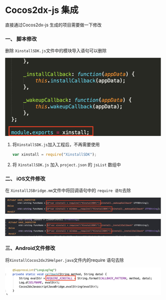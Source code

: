 # Cocos2dx-js  集成

直接通过Cocos2dx-js 生成的项目需要做一下修改

### 一、 脚本修改

删除 `XinstallSDK.js`文件中的模块导入语句可以删除

![](res/1.png)

1. 将`XinstallSDK.js`加入工程后，不再需要使用

   ```javascript
   var xinstall = require("XinstallSDK");
   ```

2. 将 `XinstallSDK.js` 加入 `project.json` 的 `jsList` 数组中

### 二、 iOS文件修改

在 `XinstallJSBridge.mm`文件中将回调语句中的 `require 语句`去除

![](res/2.png)

![](res/3.png)

### 三、Android文件修改

将`XinstallCocos2dxJSHelper.java`文件内的require 语句去除

![](res/4.png)

